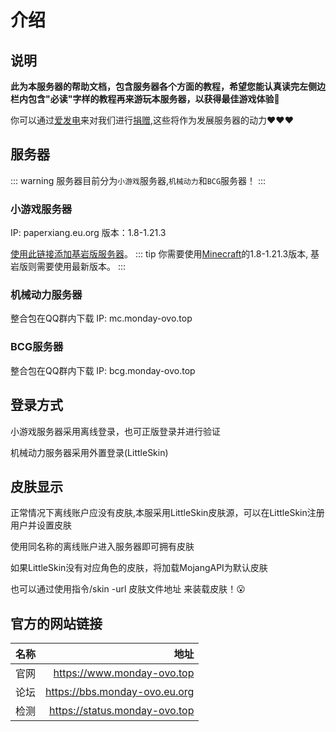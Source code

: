 # 介绍
## 说明
**此为本服务器的帮助文档，包含服务器各个方面的教程，希望您能认真读完左侧边栏内包含"必读"字样的教程再来游玩本服务器，以获得最佳游戏体验:tada:**  

你可以通过[爱发电](https://afdian.com/a/jdnjk)来对我们进行[捐赠](help.md),这些将作为发展服务器的动力❤❤❤




## 服务器
::: warning
服务器目前分为`小游戏`服务器,`机械动力`和`BCG`服务器！
:::
### 小游戏服务器
IP: paperxiang.eu.org
版本：1.8-1.21.3

[使用此链接添加基岩版服务器](minecraft://?addExternalServer=Monday|play.simpfun.cn:14977 "跳转添加服务器")。
::: tip
你需要使用[Minecraft](https://www.minecraft.net "跳转到Minecraft官网")的1.8-1.21.3版本,
基岩版则需要使用最新版本。
:::  

### 机械动力服务器
整合包在QQ群内下载
IP: mc.monday-ovo.top  

### BCG服务器
整合包在QQ群内下载
IP: bcg.monday-ovo.top  



## 登录方式
小游戏服务器采用离线登录，也可正版登录并进行验证  

机械动力服务器采用外置登录(LittleSkin)

## 皮肤显示
正常情况下离线账户应没有皮肤,本服采用LittleSkin皮肤源，可以在LittleSkin注册用户并设置皮肤  

使用同名称的离线账户进入服务器即可拥有皮肤  

如果LittleSkin没有对应角色的皮肤，将加载MojangAPI为默认皮肤    

也可以通过使用指令/skin -url 皮肤文件地址 来装载皮肤！😮  

## 官方的网站链接
| 名称          | 地址          |
| ------------- |-------------:|
| 官网          | https://www.monday-ovo.top |
| 论坛      | https://bbs.monday-ovo.eu.org      |
| 检测 | https://status.monday-ovo.top      |  

